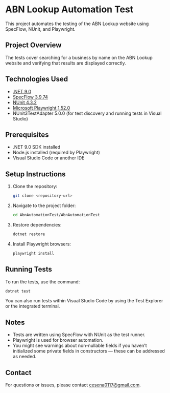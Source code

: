 
# ABN Lookup Automation Test

This project automates the testing of the ABN Lookup website using SpecFlow, NUnit, and Playwright.

## Project Overview

The tests cover searching for a business by name on the ABN Lookup website and verifying that results are displayed correctly.

## Technologies Used

- [.NET 9.0](https://dotnet.microsoft.com/en-us/)
- [SpecFlow 3.9.74](https://specflow.org/)
- [NUnit 4.3.2](https://nunit.org/)
- [Microsoft Playwright 1.52.0](https://playwright.dev/dotnet/)
- NUnit3TestAdapter 5.0.0 (for test discovery and running tests in Visual Studio)

## Prerequisites

- .NET 9.0 SDK installed
- Node.js installed (required by Playwright)
- Visual Studio Code or another IDE

## Setup Instructions

1. Clone the repository:
   ```bash
   git clone <repository-url>
   ```
2. Navigate to the project folder:
   ```bash
   cd AbnAutomationTest/AbnAutomationTest
   ```
3. Restore dependencies:
   ```bash
   dotnet restore
   ```
4. Install Playwright browsers:
   ```bash
   playwright install
   ```

## Running Tests

To run the tests, use the command:

```bash
dotnet test
```

You can also run tests within Visual Studio Code by using the Test Explorer or the integrated terminal.

## Notes

- Tests are written using SpecFlow with NUnit as the test runner.
- Playwright is used for browser automation.
- You might see warnings about non-nullable fields if you haven’t initialized some private fields in constructors — these can be addressed as needed.

## Contact

For questions or issues, please contact cesena0117@gmail.com.
